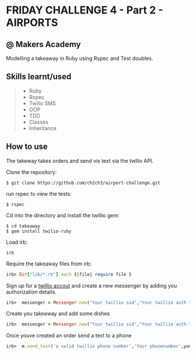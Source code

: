 FRIDAY CHALLENGE 4 - Part 2 - AIRPORTS
======================================

@ Makers Academy
----------------

Modelling a takeaway in Ruby using Rspec and Test doubles.

Skills learnt/used
-----------------
> * Ruby
> * Rspec
> * Twilio SMS
> * OOP
> * TDD
> * Classes
> * Inheritance


How to use
----------

The takeway takes orders and send vis text via the twllio API.


Clone the repository:

```shell 
$ git clone https://github.com/ch2ch3/airport-challenge.git

```

run rspec to view the tests:

```shell 
$ rspec
```

Cd into the directory and install the twillio gem:

```shell 
$ cd takeaway
$ gem install twilio-ruby
```

Load irb:

```shell 
irb
```

Require the takeaway files from irb:

```ruby
irb> Dir["lib/*.rb"].each {|file| require file }
```



Sign up for a [twillio accout](https://www.twilio.com) and create a new messenger by adding you authorization details. 

```ruby
irb>  messenger = Messenger.new("Your twillio sid","Your twillio auth token")
```

Create you takeaway and add some dishes

```ruby
irb>  messenger = Messenger.new("Your twillio sid","Your twillio auth token")
```

Once youve created an order send a text to a phone

```ruby
irb>  m.send_text('a valid twillio phone number','Your phonenumber',your order)
```


